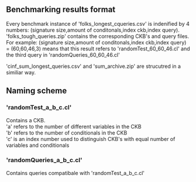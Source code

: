 ## Benchmarking results format
Every benchmark instance of 'folks_longest_cqueries.csv' is indenified by 4 numbers: (signature size,amount of conditonals,index ckb,index query).
'folks_tough_queries.zip' contains the corresponding CKB's and query files.
For example: (signature size,amount of conditonals,index ckb,index query) = (60,60,46,3)
means that this result refers to 'randomTest_60_60_46.cl' and the third query in 'randomQueries_60_60_46.cl'

'cinf_sum_longest_queries.csv' and 'sum_archive.zip' are strucutred in a similiar way.


## Naming scheme
### 'randomTest_a_b_c.cl'
Contains a CKB. \
'a' refers to the number of different variables in the CKB \
'b' refers to the number of conditionals in the CKB \
'c' is an index number used to distinguish CKB's with equal number of variables and conditionals

### 'randomQueries_a_b_c.cl'
Contains queries compatibale with 'randomTest_a_b_c.cl'


